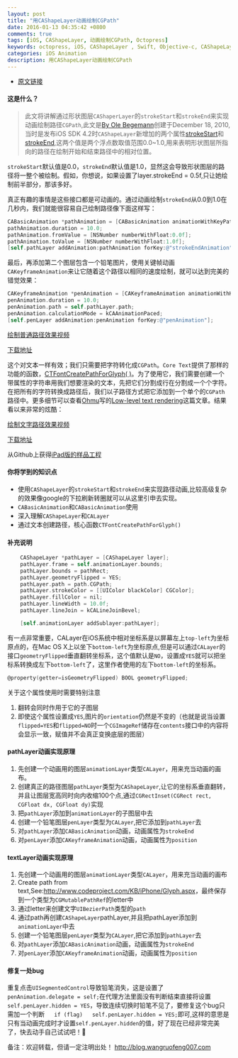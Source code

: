 ```yaml
---
layout: post
title: "用CAShapeLayer动画绘制CGPath"
date: 2016-01-13 04:35:42 +0800
comments: true
tags: [iOS, CAShapeLayer, 动画绘制CGPath, Octopress]
keywords: octopress, iOS, CAShapeLayer , Swift, Objective-c, CAShapeLayer
categories: iOS Animation
description: 用CAShapeLayer动画绘制CGPath
---
```


* [原文链接](http://oleb.net/blog/2010/12/animating-drawing-of-cgpath-with-cashapelayer/)


#### 这是什么？
> 此文将讲解通过形状图层`CAShaperLayer`的`strokeStart`和`strokeEnd`来实现动画绘制路径`CGPath`,此文是[By Ole Begemann](http://oleb.net)创建于December 18, 2010,当时是发布iOS SDK 4.2时`CAShapeLayer`新增加的两个属性[strokeStart](http://developer.apple.com/library/ios/documentation/GraphicsImaging/Reference/CAShapeLayer_class/Reference/Reference.html#//apple_ref/doc/uid/TP40008314-CH1-SW16)和[strokeEnd](http://developer.apple.com/library/ios/documentation/GraphicsImaging/Reference/CAShapeLayer_class/Reference/Reference.html#//apple_ref/doc/uid/TP40008314-CH1-SW15),这两个值是两个浮点数取值范围0.0~1.0,用来表明形状图层所指向的路径在绘制开始和结束路径中的相对位置。

`strokeStart`默认值是0.0，`strokeEnd`默认值是1.0，显然这会导致形状图层的路径将一整个被绘制。假如，你想说，如果设置了layer.strokeEnd = 0.5f,只让她绘制前半部分，那该多好。

真正有趣的事情是这些接口都是可动画的。通过动画绘制`strokeEnd`从0.0到1.0在几秒内，我们就能很容易自己绘制路径像下面这样写：

```objective-c
CABasicAnimation *pathAnimation = [CABasicAnimation animationWithKeyPath:@"strokeEnd"];
pathAnimation.duration = 10.0;
pathAnimation.fromValue = [NSNumber numberWithFloat:0.0f];
pathAnimation.toValue = [NSNumber numberWithFloat:1.0f];
[self.pathLayer addAnimation:pathAnimation forKey:@"strokeEndAnimation"];
```

最后，再添加第二个图层包含一个铅笔图片，使用关键帧动画` CAKeyframeAnimation`来让它随着这个路径以相同的速度绘制，就可以达到完美的错觉效果：

```objective-c
CAKeyframeAnimation *penAnimation = [CAKeyframeAnimation animationWithKeyPath:@"position"];
penAnimation.duration = 10.0;
penAnimation.path = self.pathLayer.path;
penAnimation.calculationMode = kCAAnimationPaced;
[self.penLayer addAnimation:penAnimation forKey:@"penAnimation"];
```

[绘制普通路径效果视频](http://oleb.net/media/AnimatedPathsHausVomNikolaus.mp4)

[下载地址](http://oleb.net/media/AnimatedPathsHausVomNikolaus.mp4)

这个对文本一样有效；我们只需要把字符转化成`CGPath`。`Core Text`提供了那样的功能的函数，[CTFontCreatePathForGlyph( )](http://developer.apple.com/library/ios/documentation/Carbon/Reference/CTFontRef/Reference/reference.html#//apple_ref/c/func/CTFontCreatePathForGlyph)。为了使用它，我们需要创建一个带属性的字符串用我们想要渲染的文本，先把它们分割成行在分割成一个个字符。在把所有的字符转换成路径后，我们以子路径方式把它添加到一个单个的`CGPath`路径中。更多细节可以查看[Ohmu](http://www.codeproject.com/script/Membership/View.aspx?mid=2887692)写的[Low-level text rendering](http://www.codeproject.com/KB/iPhone/Glyph.aspx)这篇文章。结果看以来非常的炫酷：

[绘制文字路径效果视频](http://oleb.net/media/AnimatedPathsHelloWorld.mp4)

[下载地址](http://oleb.net/media/AnimatedPathsHelloWorld.mp4)

从Github上获得[iPad版的样品工程](http://github.com/ole/Animated-Paths)

#### 你将学到的知识点
* 使用`CAShapeLayer`的`strokeStart`和`strokeEnd`来实现路径动画,比较高级复杂的效果像google的下拉刷新转圈就可以从这里引申去实现。
* `CABasicAnimation`和`CABasicAnimation`使用
* 深入理解`CAShapeLayer`和`CALayer`
* 通过文本创建路径，核心函数`CTFontCreatePathForGlyph()`


#### 补充说明

```objective-c
    CAShapeLayer *pathLayer = [CAShapeLayer layer];
    pathLayer.frame = self.animationLayer.bounds;
    pathLayer.bounds = pathRect;
    pathLayer.geometryFlipped = YES;
    pathLayer.path = path.CGPath;
    pathLayer.strokeColor = [[UIColor blackColor] CGColor];
    pathLayer.fillColor = nil;
    pathLayer.lineWidth = 10.0f;
    pathLayer.lineJoin = kCALineJoinBevel;

    [self.animationLayer addSublayer:pathLayer];
```

有一点非常重要，CALayer在iOS系统中相对坐标系是以屏幕左上`top-left`为坐标原点的，在Mac OS X上以坐下`bottom-left`为坐标原点,但是可以通过`CALayer`的接口`geometryFlipped`垂直翻转坐标系，这个值默认是`NO`，设置成`YES`就可以把坐标系转换成左下`bottom-left`了，这里作者使用的左下`bottom-left`的坐标系。


```objective-c
@property(getter=isGeometryFlipped) BOOL geometryFlipped;
```
关于这个属性使用时需要特别注意

1. 翻转会同时作用于它的子图层
2. 即使这个属性设置成`YES`,图片的`orientation`仍然是不变的（也就是说当设置`flipped=YES`和`flipped=NO`时一个`CGImageRef`储存在`contents`接口中的内容将会显示一致，赋值并不会真正变换底层的图层）

#### pathLayer动画实现原理
1. 先创建一个动画用的图层`animationLayer`类型`CALayer`，用来充当动画的画布。
2. 创建真正的路径图层`pathLayer`类型为`CAShapeLayer`,让它的坐标系垂直翻转，并且让图层宽高同时向内收缩100个点,通过`CGRectInset(CGRect rect, CGFloat dx, CGFloat dy)`实现
3. 把`pathLayer`添加到`animationLayer`的子图层中去
4. 创建一个铅笔图层`penLayer`类型为`CALayer`,把它添加到`pathLayer`去
5. 对`pathLayer`添加`CABasicAnimation`动画，动画属性为`strokeEnd`
6. 对`penLayer`添加`CAKeyframeAnimation`动画，动画属性为`position`

#### textLayer动画实现原理
1. 先创建一个动画用的图层`animationLayer`类型`CALayer`，用来充当动画的画布
2. Create path from text,See:<http://www.codeproject.com/KB/iPhone/Glyph.aspx>，最终保存到一个类型为`CGMutablePathRef`的letter中
3. 通过letter来创建文字`UIBezierPath`类型的`path`
4. 通过path再创建`CAShapeLayer`pathLayer,并且把pathLayer添加到`animationLayer`中去
5. 创建一个铅笔图层`penLayer`类型为`CALayer`,把它添加到`pathLayer`去
5. 对`pathLayer`添加`CABasicAnimation`动画，动画属性为`strokeEnd`
6. 对`penLayer`添加`CAKeyframeAnimation`动画，动画属性为`position`



#### 修复一处bug
重复点击`UISegmentedControl`导致铅笔消失，这是设置了` penAnimation.delegate = self;`在代理方法里面没有判断结束直接将设置`self.penLayer.hidden = YES`，导致连续切换时铅笔不见了，要修复这个bug只需加一个判断`    if (flag)   self.penLayer.hidden = YES;
`即可,这样的意思是只有当动画完成时才设置`self.penLayer.hidden`的值，好了现在已经非常完美了，快去动手自己试试吧！🍺


备注：欢迎转载，但请一定注明出处！ <http://blog.wangruofeng007.com>
